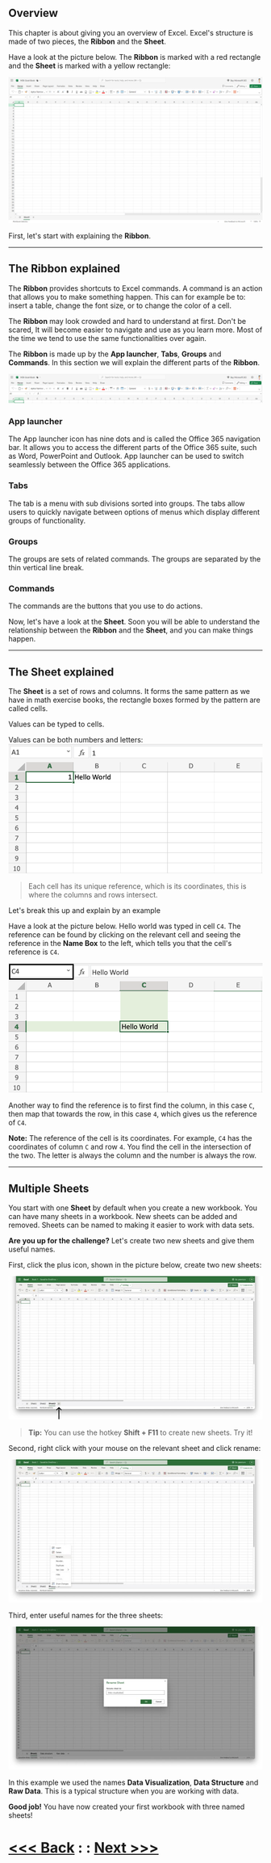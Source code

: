 ## Overview

This chapter is about giving you an overview of Excel. Excel's structure is made of two pieces, the **Ribbon** and the **Sheet**.

Have a look at the picture below. The **Ribbon** is marked with a red rectangle and the **Sheet** is marked with a yellow rectangle:

![alt text](Overview.png)

First, let's start with explaining the **Ribbon**.

___

## The Ribbon explained

The **Ribbon** provides shortcuts to Excel commands. A command is an action that allows you to make something happen. This can for example be to: insert a table, change the font size, or to change the color of a cell.

The **Ribbon** may look crowded and hard to understand at first. Don't be scared, It will become easier to navigate and use as you learn more. Most of the time we tend to use the same functionalities over again.

The **Ribbon** is made up by the **App launcher**, **Tabs**, **Groups** and **Commands**. In this section we will explain the different parts of the **Ribbon**.

![alt text](Groups_&_Functions.png)

### App launcher

The App launcher icon has nine dots and is called the Office 365 navigation bar. It allows you to access the different parts of the Office 365 suite, such as Word, PowerPoint and Outlook. App launcher can be used to switch seamlessly between the Office 365 applications.

### Tabs

The tab is a menu with sub divisions sorted into groups. The tabs allow users to quickly navigate between options of menus which display different groups of functionality.

### Groups

The groups are sets of related commands. The groups are separated by the thin vertical line break.

### Commands

The commands are the buttons that you use to do actions.

Now, let's have a look at the **Sheet**. Soon you will be able to understand the relationship between the **Ribbon** and the **Sheet**, and you can make things happen.

___

## The Sheet explained

The **Sheet** is a set of rows and columns. It forms the same pattern as we have in math exercise books, the rectangle boxes formed by the pattern are called cells.

Values can be typed to cells.

Values can be both numbers and letters:
![alt text](overview_ribbon2.png)

>Each cell has its unique reference, which is its coordinates, this is where the columns and rows intersect.

Let's break this up and explain by an example

Have a look at the picture below. Hello world was typed in cell `C4`. The reference can be found by clicking on the relevant cell and seeing the reference in the **Name Box** to the left, which tells you that the cell's reference is `C4`.

![alt text](cell_address.png)

Another way to find the reference is to first find the column, in this case `C`, then map that towards the row, in this case `4`, which gives us the reference of `C4`.

**Note:** The reference of the cell is its coordinates. For example, `C4` has the coordinates of column `C` and row `4`. You find the cell in the intersection of the two. The letter is always the column and the number is always the row.

___

## Multiple Sheets

You start with one **Sheet** by default when you create a new workbook. You can have many sheets in a workbook. New sheets can be added and removed. Sheets can be named to making it easier to work with data sets.

**Are you up for the challenge?** Let's create two new sheets and give them useful names.

First, click the plus icon, shown in the picture below, create two new sheets:

![alt text](add_new.jpg)

>**Tip:** You can use the hotkey **Shift + F11** to create new sheets. Try it!

Second, right click with your mouse on the relevant sheet and click rename:

![alt text](rename.jpg)

Third, enter useful names for the three sheets:

![alt text](add_sheet_rename.jpg)

In this example we used the names **Data Visualization**, **Data Structure** and **Raw Data**. This is a typical structure when you are working with data.

**Good job!** You have now created your first workbook with three named sheets!

# [<<< Back](/02_Get_Started/01_Get_Started.md) : : [Next >>>](/04_Syntax/Syntax.md)